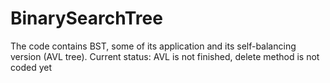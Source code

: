 # BinarySearchTree
The code contains BST, some of its application and its self-balancing version (AVL tree).
Current status: AVL is not finished, delete method is not coded yet